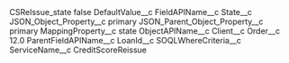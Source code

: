 <?xml version="1.0" encoding="UTF-8"?>
<CustomMetadata xmlns="http://soap.sforce.com/2006/04/metadata" xmlns:xsi="http://www.w3.org/2001/XMLSchema-instance" xmlns:xsd="http://www.w3.org/2001/XMLSchema">
    <label>CSReIssue_state</label>
    <protected>false</protected>
    <values>
        <field>DefaultValue__c</field>
        <value xsi:nil="true"/>
    </values>
    <values>
        <field>FieldAPIName__c</field>
        <value xsi:type="xsd:string">State__c</value>
    </values>
    <values>
        <field>JSON_Object_Property__c</field>
        <value xsi:type="xsd:string">primary</value>
    </values>
    <values>
        <field>JSON_Parent_Object_Property__c</field>
        <value xsi:type="xsd:string">primary</value>
    </values>
    <values>
        <field>MappingProperty__c</field>
        <value xsi:type="xsd:string">state</value>
    </values>
    <values>
        <field>ObjectAPIName__c</field>
        <value xsi:type="xsd:string">Client__c</value>
    </values>
    <values>
        <field>Order__c</field>
        <value xsi:type="xsd:double">12.0</value>
    </values>
    <values>
        <field>ParentFieldAPIName__c</field>
        <value xsi:type="xsd:string">LoanId__c</value>
    </values>
    <values>
        <field>SOQLWhereCriteria__c</field>
        <value xsi:nil="true"/>
    </values>
    <values>
        <field>ServiceName__c</field>
        <value xsi:type="xsd:string">CreditScoreReissue</value>
    </values>
</CustomMetadata>

